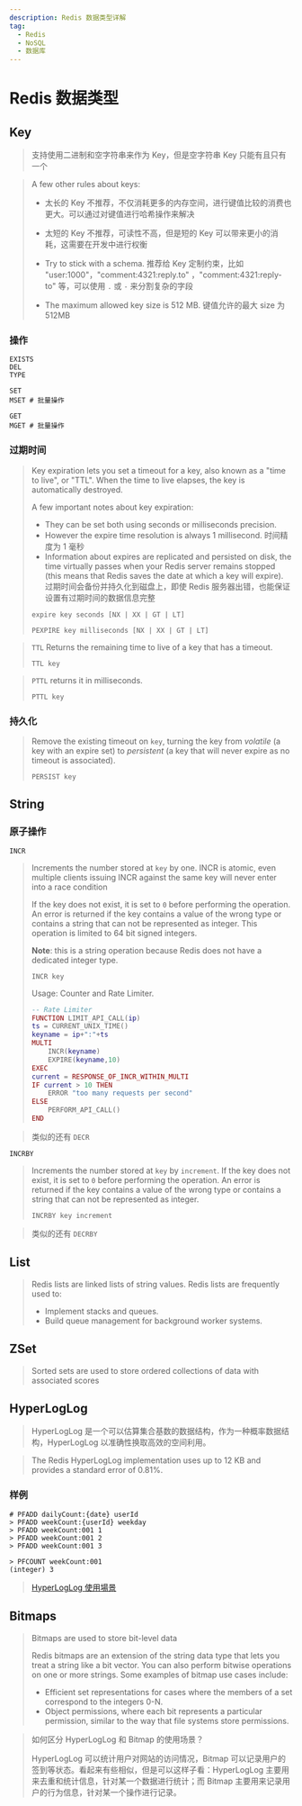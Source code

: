 ```yaml
---
description: Redis 数据类型详解
tag: 
  - Redis
  - NoSQL
  - 数据库
---
```


# Redis 数据类型



## Key

>支持使用二进制和空字符串来作为 Key，但是空字符串 Key 只能有且只有一个

> A few other rules about keys:
>
> * 太长的 Key 不推荐，不仅消耗更多的内存空间，进行键值比较的消费也更大。可以通过对键值进行哈希操作来解决
>
> * 太短的 Key 不推荐，可读性不高，但是短的 Key 可以带来更小的消耗，这需要在开发中进行权衡
>
> * Try to stick with a schema. 推荐给 Key 定制约束，比如 "user:1000"，"comment:4321:reply.to" ，"comment:4321:reply-to" 等，可以使用 `.` 或 `-` 来分割复杂的字段
>
> * The maximum allowed key size is 512 MB. 键值允许的最大 size 为 512MB



### 操作

```shell
EXISTS
DEL
TYPE

SET
MSET # 批量操作

GET
MGET # 批量操作
```



### 过期时间

> Key expiration lets you set a timeout for a key, also known as a "time to live", or "TTL". When the time to live elapses, the key is automatically destroyed.
>
> 
>
> A few important notes about key expiration:
>
> - They can be set both using seconds or milliseconds precision.
> - However the expire time resolution is always 1 millisecond. 时间精度为 1 毫秒
> - Information about expires are replicated and persisted on disk, the time virtually passes when your Redis server remains stopped (this means that Redis saves the date at which a key will expire). 过期时间会备份并持久化到磁盘上，即使 Redis 服务器出错，也能保证设置有过期时间的数据信息完整
>
> 
>
> `expire key seconds [NX | XX | GT | LT]`
>
> `PEXPIRE key milliseconds [NX | XX | GT | LT]`



> `TTL` Returns the remaining time to live of a key that has a timeout.
>
> `TTL key`



> `PTTL` returns it in milliseconds.
>
> `PTTL key` 



### 持久化

> Remove the existing timeout on `key`, turning the key from *volatile* (a key with an expire set) to *persistent* (a key that will never expire as no timeout is associated).
>
> `PERSIST key`



## String



### 原子操作

`INCR`

> Increments the number stored at `key` by one. INCR is atomic, even multiple clients issuing INCR against the same key will never enter into a race condition
>
> 
>
> If the key does not exist, it is set to `0` before performing the operation. An error is returned if the key contains a value of the wrong type or contains a string that can not be represented as integer. This operation is limited to 64 bit signed integers.
>
> 
>
> **Note**: this is a string operation because Redis does not have a dedicated integer type.
>
> `INCR key`
>
> 
>
> Usage: Counter and Rate Limiter.
>
> ```lua
> -- Rate Limiter
> FUNCTION LIMIT_API_CALL(ip)
> ts = CURRENT_UNIX_TIME()
> keyname = ip+":"+ts
> MULTI
>     INCR(keyname)
>     EXPIRE(keyname,10)
> EXEC
> current = RESPONSE_OF_INCR_WITHIN_MULTI
> IF current > 10 THEN
>     ERROR "too many requests per second"
> ELSE
>     PERFORM_API_CALL()
> END
> ```



> 类似的还有 `DECR`



`INCRBY`

> Increments the number stored at `key` by `increment`. If the key does not exist, it is set to `0` before performing the operation. An error is returned if the key contains a value of the wrong type or contains a string that can not be represented as integer. 
>
> `INCRBY key increment`
>
> 



> 类似的还有 `DECRBY`



## List

> Redis lists are linked lists of string values. Redis lists are frequently used to:
>
> - Implement stacks and queues.
> - Build queue management for background worker systems.



## ZSet

>Sorted sets are used to store ordered collections of data with associated scores



## HyperLogLog

> HyperLogLog 是一个可以估算集合基数的数据结构，作为一种概率数据结构，HyperLogLog 以准确性换取高效的空间利用。

> The Redis HyperLogLog implementation uses up to 12 KB and provides a standard error of 0.81%.



### 样例

```shell
# PFADD dailyCount:{date} userId
> PFADD weekCount:{userId} weekday
> PFADD weekCount:001 1
> PFADD weekCount:001 2
> PFADD weekCount:001 3

> PFCOUNT weekCount:001
(integer) 3
```



> [HyperLogLog 使用場景](https://www.readfog.com/a/1664611911653756928)



## Bitmaps

>Bitmaps are used to store bit-level data
>
>Redis bitmaps are an extension of the string data type that lets you treat a string like a bit vector. You can also perform bitwise operations on one or more strings. Some examples of bitmap use cases include:
>
>- Efficient set representations for cases where the members of a set correspond to the integers 0-N.
>- Object permissions, where each bit represents a particular permission, similar to the way that file systems store permissions.



> 如何区分 HyperLogLog 和 Bitmap 的使用场景？
>
> HyperLogLog 可以统计用户对网站的访问情况，Bitmap 可以记录用户的签到等状态。看起来有些相似，但是可以这样子看：HyperLogLog 主要用来去重和统计信息，针对某一个数据进行统计；而 Bitmap 主要用来记录用户的行为信息，针对某一个操作进行记录。
